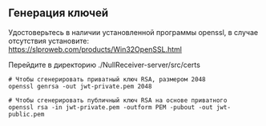 ## Генерация ключей
Удостоверьтесь в наличии установленной программы openssl, в случае отсутствия установите: https://slproweb.com/products/Win32OpenSSL.html

Перейдите в директорию ./NullReceiver-server/src/certs

```shell
# Чтобы сгенерировать приватный ключ RSA, размером 2048
openssl genrsa -out jwt-private.pem 2048
```

```shell
# Чтобы сгенерировать публичный ключ RSA на основе приватного
openssl rsa -in jwt-private.pem -outform PEM -pubout -out jwt-public.pem
```